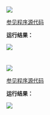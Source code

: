 # 

<img src="http://image.renkaigis.com/keepcoding/2018033001.png">

<a href="https://github.com/renkaigis/KeepCoding/tree/master/2018/03/30" target="_blank">参见程序源代码</a>

**运行结果：**

<img src="http://image.renkaigis.com/keepcoding/2018033002.png">

# 

<img src="http://image.renkaigis.com/keepcoding/2018033003.png">

<a href="https://github.com/renkaigis/KeepCoding/tree/master/2018/03/30" target="_blank">参见程序源代码</a>

**运行结果：**

<img src="http://image.renkaigis.com/keepcoding/2018033004.png">

